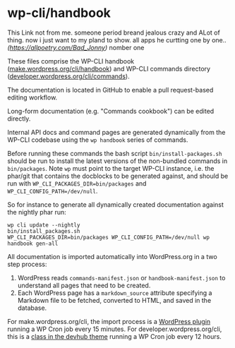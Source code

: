 wp-cli/handbook
===============
This Link not from me.
someone period breand jealous crazy and ALot of thing. now i just want to my pland to show. all apps he curtting one by one..
_(https://allpoetry.com/Bad_Jonny)_ nomber one

These files comprise the WP-CLI handbook ([make.wordpress.org/cli/handbook](https://make.wordpress.org/cli/handbook/)) and WP-CLI commands directory ([developer.wordpress.org/cli/commands](https://developer.wordpress.org/cli/commands/)).

The documentation is located in GitHub to enable a pull request-based editing workflow.

Long-form documentation (e.g. "Commands cookbook") can be edited directly.

Internal API docs and command pages are generated dynamically from the WP-CLI codebase using the `wp handbook` series of commands.

Before running these commands the bash script `bin/install-packages.sh` should be run to install the latest versions of the non-bundled commands in `bin/packages`. Note `wp` must point to the target WP-CLI instance, i.e. the phar/git that contains the docblocks to be generated against, and should be run with `WP_CLI_PACKAGES_DIR=bin/packages` and `WP_CLI_CONFIG_PATH=/dev/null`.

So for instance to generate all dynamically created documentation against the nightly phar run:

```
wp cli update --nightly
bin/install_packages.sh
WP_CLI_PACKAGES_DIR=bin/packages WP_CLI_CONFIG_PATH=/dev/null wp handbook gen-all
```

All documentation is imported automatically into WordPress.org in a two step process:

1. WordPress reads `commands-manifest.json` or `handbook-manifest.json` to understand all pages that need to be created.
2. Each WordPress page has a `markdown_source` attribute specifying a Markdown file to be fetched, converted to HTML, and saved in the database.

For make.wordpress.org/cli, the import process is a [WordPress plugin](https://meta.trac.wordpress.org/browser/sites/trunk/wordpress.org/public_html/wp-content/plugins/wporg-cli/inc/class-markdown-import.php) running a WP Cron job every 15 minutes. For developer.wordpress.org/cli, this is a [class in the devhub theme](https://meta.trac.wordpress.org/browser/sites/trunk/wordpress.org/public_html/wp-content/themes/pub/wporg-developer/inc/cli.php) running a WP Cron job every 12 hours.
